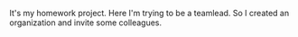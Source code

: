 It's my homework project.
Here I'm trying to be a teamlead. 
So I created an organization and invite some colleagues.
